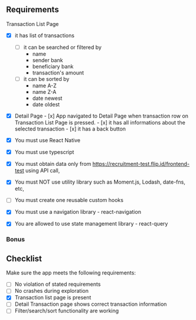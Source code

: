 ## Requirements

Transaction List Page

- [x] it has list of transactions
    - [ ] it can be searched or filtered by
        - name
        - sender bank
        - beneficiary bank
        - transaction's amount
    - [ ] it can be sorted by
        - name A-Z
        - name Z-A
        - date newest
        - date oldest
- [x] Detail Page
        - [x] App navigated to Detail Page when transaction row on Transaction List Page is pressed.
        - [x] it has all informations about the selected transaction
        - [x] it has a back button

- [x] You must use React Native
- [x] You must use typescript
- [x] You must obtain data only from https://recruitment-test.flip.id/frontend-test using API call,
- [x] You must NOT use utility library such as Moment.js, Lodash, date-fns, etc,
- [ ] You must create one reusable custom hooks
- [x] You must use a navigation library - react-navigation
- [x] You are allowed to use state management library - react-query

### Bonus

## Checklist

Make sure the app meets the following requirements:

- [ ] No violation of stated requirements
- [ ] No crashes during exploration
- [x] Transaction list page is present
- [ ] Detail Transaction page shows correct transaction information
- [ ] Filter/search/sort functionality are working
